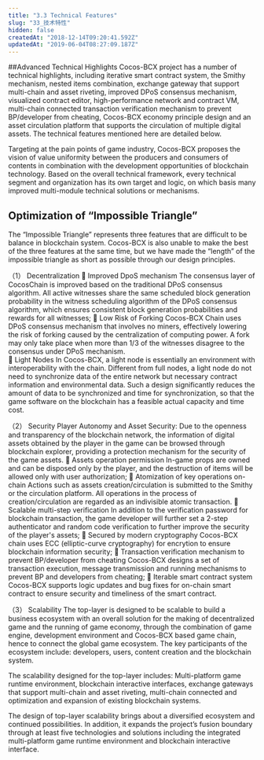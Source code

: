 ```yaml
---
title: "3.3 Technical Features"
slug: "33_技术特性"
hidden: false
createdAt: "2018-12-14T09:20:41.592Z"
updatedAt: "2019-06-04T08:27:09.187Z"
---
```

##Advanced Technical Highlights
Cocos-BCX project has a number of technical highlights, including iterative smart contract system, the Smithy mechanism, nested items combination, exchange gateway that support multi-chain and asset riveting, improved DPoS consensus mechanism, visualized contract editor, high-performance network and contract VM, multi-chain connected transaction verification mechanism to prevent BP/developer from cheating, Cocos-BCX economy principle design and an asset circulation platform that supports the circulation of multiple digital assets. The technical features mentioned here are detailed below.

Targeting at the pain points of game industry, Cocos-BCX proposes the vision of value uniformity between the producers and consumers of contents in combination with the development opportunities of blockchain technology. Based on the overall technical framework, every technical segment and organization has its own target and logic, on which basis many improved multi-module technical solutions or mechanisms.

## Optimization of “Impossible Triangle”
The “Impossible Triangle” represents three features that are difficult to be balance in blockchain system. Cocos-BCX is also unable to make the best of the three features at the same time, but we have made the “length” of the impossible triangle as short as possible through our design principles.

（1）	Decentralization
	Improved DpoS mechanism
The consensus layer of CocosChain is improved based on the traditional DPoS consensus algorithm. All active witnesses share the same scheduled block generation probability in the witness scheduling algorithm of the DPoS consensus algorithm, which ensures consistent block generation probabilities and rewards for all witnesses;
	Low Risk of Forking
Cocos-BCX Chain uses DPoS consensus mechanism that involves no miners, effectively lowering the risk of forking caused by the centralization of computing power. A fork may only take place when more than 1/3 of the witnesses disagree to the consensus under DPoS mechanism.  
	Light Nodes
In Cocos-BCX, a light node is essentially an environment with interoperability with the chain. Different from full nodes, a light node do not need to synchronize data of the entire network but necessary contract information and environmental data. Such a design significantly reduces the amount of data to be synchronized and time for synchronization, so that the game software on the blockchain has a feasible actual capacity and time cost.

（2）	Security
Player Autonomy and Asset Security: Due to the openness and transparency of the blockchain network, the information of digital assets obtained by the player in the game can be browsed through blockchain explorer, providing a protection mechanism for the security of the game assets.
	Assets operation permission
In-game props are owned and can be disposed only by the player, and the destruction of items will be allowed only with user authorization;
	Atomization of key operations on-chain
Actions such as assets creation/circulation is submitted to the Smithy or the circulation platform. All operations in the process of creation/circulation are regarded as an indivisible atomic transaction.
	Scalable multi-step verification
In addition to the verification password for blockchain transaction, the game developer will further set a 2-step authenticator and random code verification to further improve the security of the player's assets;
	Secured by modern cryptography
Cocos-BCX chain uses ECC (elliptic-curve cryptography) for encrytion to ensure blockchain information security;
	Transaction verification mechanism to prevent BP/developer from cheating
Cocos-BCX designs a set of transaction execution, message transmission and running mechanisms to prevent BP and developers from cheating;
	Iterable smart contract system
Cocos-BCX supports logic updates and bug fixes for on-chain smart contract to ensure security and timeliness of the smart contract.

（3）	Scalability
The top-layer is designed to be scalable to build a business ecosystem with an overall solution for the making of decentralized game and the running of game economy, through the combination of game engine, development environment and Cocos-BCX based game chain, hence to connect the global game ecosystem. The key participants of the ecosystem include: developers, users, content creation and the blockchain system.

The scalability designed for the top-layer includes: Multi-platform game runtime environment, blockchain interactive interfaces, exchange gateways that support multi-chain and asset riveting, multi-chain connected and optimization and expansion of existing blockchain systems.

The design of top-layer scalability brings about a diversified ecosystem and continued possibilities. In addition, it expands the project’s fusion boundary through at least five technologies and solutions including the integrated multi-platform game runtime environment and blockchain interactive interface.